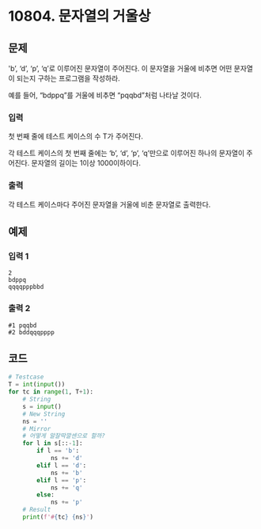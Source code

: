 # 10804. 문자열의 거울상

## 문제

'b’, ‘d’, ‘p’, ‘q’로 이루어진 문자열이 주어진다. 이 문자열을 거울에 비추면 어떤 문자열이 되는지 구하는 프로그램을 작성하라.

예를 들어, “bdppq”를 거울에 비추면 “pqqbd”처럼 나타날 것이다.



### 입력

첫 번째 줄에 테스트 케이스의 수 T가 주어진다.

각 테스트 케이스의 첫 번째 줄에는 ‘b’, ‘d’, ‘p’, ‘q’만으로 이루어진 하나의 문자열이 주어진다. 문자열의 길이는 1이상 1000이하이다.

### 출력

각 테스트 케이스마다 주어진 문자열을 거울에 비춘 문자열로 출력한다.



## 예제

### 입력 1

```
2
bdppq
qqqqpppbbd
```

### 출력 2

```
#1 pqqbd
#2 bddqqqpppp
```





## 코드

```python
# Testcase
T = int(input())
for tc in range(1, T+1):
    # String
    s = input()
    # New String
    ns = ''
    # Mirror
    # 어떻게 알잘딱깔센으로 할까?
    for l in s[::-1]:
        if l == 'b':
            ns += 'd'
        elif l == 'd':
            ns += 'b'
        elif l == 'p':
            ns += 'q'
        else:
            ns += 'p'
    # Result
    print(f'#{tc} {ns}')

```
